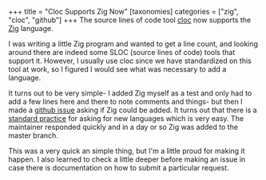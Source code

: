 +++
title = "Cloc Supports Zig Now"
[taxonomies]
categories = ["zig", "cloc", "github"]
+++
The source lines of code tool [cloc](https://github.com/AlDanial/cloc) now supports the
[Zig](https://ziglang.org/) language.


I was writing a little Zig program and wanted to get a line count, and looking around
there are indeed some SLOC (source lines of code) tools that support it. However,
I usually use cloc since we have standardized on this tool at work, so I figured I would
see what was necessary to add a language.


It turns out to be very simple- I added Zig myself as a test and only had to add a few
lines here and there to note comments and things- but then I made a
[github issue](https://github.com/AlDanial/cloc/issues/523) asking
if Zig could be added. It turns out that there is a
[standard practice](https://github.com/AlDanial/cloc#requesting-support-for-additional-languages-)
for asking for new languages which is very easy. The maintainer responded quickly and
in a day or so Zig was added to the master branch.


This was a very quick an simple thing, but I'm a little proud for making it happen.
I also learned to check a little deeper before making an issue in case there is 
documentation on how to submit a particular request.

